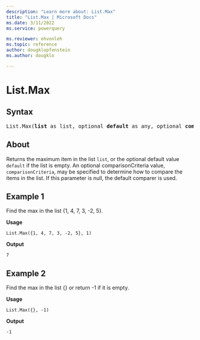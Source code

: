 ```yaml
---
description: "Learn more about: List.Max"
title: "List.Max | Microsoft Docs"
ms.date: 3/11/2022
ms.service: powerquery

ms.reviewer: ehvonleh
ms.topic: reference
author: dougklopfenstein
ms.author: dougklo

---
```

# List.Max

## Syntax

<pre>
List.Max(<b>list</b> as list, optional <b>default</b> as any, optional <b>comparisonCriteria</b> as any, optional <b>includeNulls</b> as nullable logical) as any
</pre>
  
## About

Returns the maximum item in the list `list`, or the optional default value `default` if the list is empty. An optional comparisonCriteria value, `comparisonCriteria`, may be specified to determine how to compare the items in the list. If this parameter is null, the default comparer is used.

## Example 1

Find the max in the list {1, 4, 7, 3, -2, 5}.

**Usage**

```powerquery-m
List.Max({1, 4, 7, 3, -2, 5}, 1)
```

**Output**

`7`

## Example 2

Find the max in the list {} or return -1 if it is empty.

**Usage**

```powerquery-m
List.Max({}, -1)
```

**Output**

`-1`

